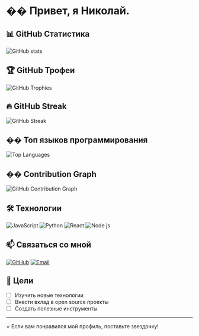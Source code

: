 # �� Привет, я Николай.

## 📊 GitHub Статистика

![GitHub stats](https://github-readme-stats.vercel.app/api?username=Shizza-cmd&show_icons=true&theme=radical&hide_border=true)

## 🏆 GitHub Трофеи

![GitHub Trophies](https://github-profile-trophy.vercel.app/?username=Shizza-cmd&theme=radical&no-frame=false&no-bg=true&margin-w=4)

## 🔥 GitHub Streak

![GitHub Streak](https://streak-stats.demolab.com/?user=Shizza-cmd&theme=radical&hide_border=true)

## �� Топ языков программирования

![Top Languages](https://github-readme-stats.vercel.app/api/top-langs/?username=Shizza-cmd&layout=compact&theme=radical&hide_border=true)

## �� Contribution Graph

![GitHub Contribution Graph](https://github-readme-activity-graph.vercel.app/graph?username=Shizza-cmd&theme=radical&hide_border=true)

## 🛠️ Технологии

![JavaScript](https://img.shields.io/badge/-JavaScript-F7DF1E?style=flat-square&logo=javascript&logoColor=black)
![Python](https://img.shields.io/badge/-Python-3776AB?style=flat-square&logo=python&logoColor=white)
![React](https://img.shields.io/badge/-React-61DAFB?style=flat-square&logo=react&logoColor=black)
![Node.js](https://img.shields.io/badge/-Node.js-339933?style=flat-square&logo=node.js&logoColor=white)

## 📫 Связаться со мной

[![GitHub](https://img.shields.io/badge/-GitHub-181717?style=flat-square&logo=github)](https://github.com/Shizza-cmd)
[![Email](https://img.shields.io/badge/-Email-D14836?style=flat-square&logo=gmail&logoColor=white)](mailto:shizzawork@gmail.com)

## 🎯 Цели

- [ ] Изучить новые технологии
- [ ] Внести вклад в open source проекты
- [ ] Создать полезные инструменты

---

⭐ Если вам понравился мой профиль, поставьте звездочку!